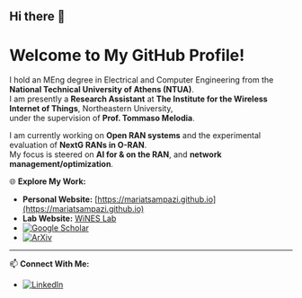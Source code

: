 ## Hi there 👋

# Welcome to My GitHub Profile!

I hold an MEng degree in Electrical and Computer Engineering from the **National Technical University of Athens (NTUA)**.  
I am presently a **Research Assistant** at **The Institute for the Wireless Internet of Things**, Northeastern University,  
under the supervision of **Prof. Tommaso Melodia**.

I am currently working on **Open RAN systems** and the experimental evaluation of **NextG RANs in O-RAN**.  
My focus is steered on **AI for & on the RAN**, and **network management/optimization**.

🌐 **Explore My Work:**  
- **Personal Website:** [https://mariatsampazi.github.io](https://mariatsampazi.github.io)  
- **Lab Website:** [WiNES Lab](https://ece.northeastern.edu/wineslab/Maria.php)
- [![Google Scholar](https://img.shields.io/badge/Google_Scholar-4285F4?style=flat&logo=googlescholar&logoColor=white)](https://scholar.google.com/citations?user=PeHgVWsAAAAJ&hl=en)
- [![ArXiv](https://img.shields.io/badge/arXiv-B31B1B?style=flat&logo=arxiv&logoColor=white)](https://arxiv.org/search/cs?searchtype=author&query=Tsampazi,+M)  

---

📫 **Connect With Me:**  
- [![LinkedIn](https://img.shields.io/badge/LinkedIn-0A66C2?style=flat&logo=linkedin&logoColor=white)](https://www.linkedin.com/in/maria-tsampazi-9858bb122)





<!--
**mariatsampazi/mariatsampazi** is a ✨ _special_ ✨ repository because its `README.md` (this file) appears on your GitHub profile.

Here are some ideas to get you started:

- 🔭 I’m currently working on ...
- 🌱 I’m currently learning ...
- 👯 I’m looking to collaborate on ...
- 🤔 I’m looking for help with ...
- 💬 Ask me about ...
- 📫 How to reach me: ...
- 😄 Pronouns: ...
- ⚡ Fun fact: ...
-->
